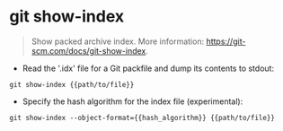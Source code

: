 # git show-index

> Show packed archive index.
> More information: <https://git-scm.com/docs/git-show-index>.

- Read the '.idx' file for a Git packfile and dump its contents to stdout:

`git show-index {{path/to/file}}`

- Specify the hash algorithm for the index file (experimental):

`git show-index --object-format={{hash_algorithm}} {{path/to/file}}`
